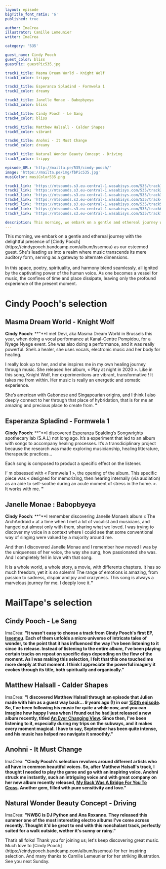 ```yaml
---
layout: episode
bigTitle_font_ratio: '6'
published: true

author: ImaCrea 
illustrator: Camille Lemeunier
writer: ImaCrea

category: '535'

guest_name: Cindy Pooch
guest_color: bliss
guestPic: guestPic535.jpg

track1_title: Masma Dream World - Knight Wolf
track1_color: trippy

track2_title: Esperanza Spladind - Formwela 1
track2_color: dreamy 

track3_title: Janelle Monae - Babopbyeya
track3_color: bliss

track4_title: Cindy Pooch - Le Sang
track4_color: bliss 

track5_title: Matthew Halsall - Calder Shapes
track5_color: vibrant

track6_title: Anohni - It Must Change
track6_color: dreamy 

track7_title: Natural Wonder Beauty Concept - Driving
track7_color: trippy 

episode_URL: 'http://mailta.pe/535/cindy-pooch/'
image: 'https://mailta.pe/img/fbPic535.jpg'
musiColor: musiColor535.png

track1_link: 'https://mtsounds.s3.eu-central-1.wasabisys.com/535/track1.mp3'
track2_link: 'https://mtsounds.s3.eu-central-1.wasabisys.com/535/track2.mp3'
track3_link: 'https://mtsounds.s3.eu-central-1.wasabisys.com/535/track3.mp3'
track4_link: 'https://mtsounds.s3.eu-central-1.wasabisys.com/535/track4.mp3'
track5_link: 'https://mtsounds.s3.eu-central-1.wasabisys.com/535/track5.mp3'
track6_link: 'https://mtsounds.s3.eu-central-1.wasabisys.com/535/track6.mp3'
track7_link: 'https://mtsounds.s3.eu-central-1.wasabisys.com/535/track7.mp3'

description: This morning, we embark on a gentle and ethereal journey with the delightful presence of Cindy Pooch as our esteemed guest. She's leading us into a realm where music transcends its mere auditory form, serving as a gateway to alternate dimensions.	In this space, poetry, spirituality, and harmony blend seamlessly, all ignited by the captivating power of the human voice. As one becomes a vessel for music, the confines of time and place dissipate, leaving only the profound experience of the present moment.
---
```

<p id="introduction">
	This morning, we embark on a gentle and ethereal journey with the delightful presence of [Cindy Pooch](https://cindypooch.bandcamp.com/album/issemou) as our esteemed guest. She's leading us into a realm where music transcends its mere auditory form, serving as a gateway to alternate dimensions.
	<br><br>
	In this space, poetry, spirituality, and harmony blend seamlessly, all ignited by the captivating power of the human voice. As one becomes a vessel for music, the confines of time and place dissipate, leaving only the profound experience of the present moment.
</p>

# Cindy Pooch's selection

## Masma Dream World - Knight Wolf

**Cindy Pooch**: **"**I met Devi, aka Masma Dream World in Brussels this year, when doing a vocal performance at Kanal-Centre Pompidou, for a Nyege Nyege event. She was also doing a performance, and it was really powerful. She’s a healer, she uses vocals, electronic music and her body for healing.

I really look up to her, and she inspires me in my own healing journey through music. She released her album, « Play at night in 2020 ». Like in this song, Knight Wolf, her experimentions are vibrant, transformative ! It takes me from within. Her music is really an energetic and somatic experience.

She’s american with Gabonese and Singapourian origins, and I think I also deeply connect to her through that place of hybridation, that is for me an amazing and precious place to create from.
**"**

## Esperanza Spladind - Formwela 1

**Cindy Pooch**: **"**I discovered Esperanza Spalding’s Songwrights apothecary lab (S.A.L) not long ago. It’s a experiment that led to an album with songs to accompany healing processes. It’s a transdiciplinary project because the research was made exploring musicianship, healing litterature, therapeutic practices...

Each song is composed to product a specific effect on the listener.

I’ m obsessed with « Formwela 1 », the opening of the album. This specific piece was « designed for memorizing, then hearing internally (via audiation) as an aide to self-soothe during an acute moment of stress in the home. ». It works with me.
**"**

## Janelle Monae : Babopbyeya

**Cindy Pooch**: **"**I remember discovering Janelle Monae’s album « The ArchAndroid » at a time when I met a lot of vocalist and musicians, and hanged out almost only with them, sharing what we loved. I was trying to discover my voice in a context where I could see that some conventional way of singing were valued by a majority around me.

And then I discovered Janelle Monae and I remember how moved I was by the uniqueness of her voice, the way she sung, how passionated she was. And I completely fell in love with that song.

It is a whole world, a whole story, a movie, with differents chapters. It has so much freedom, yet it is so solemn! The range of emotions is amazing, from passion to sadness, dispair and joy and crazyness. This song is always a marvelous journey for me. I deeply love it.**"**

# MailTape's selection

## Cindy Pooch - Le Sang

ImaCrea: **"**It wasn't easy to choose a track from Cindy Pooch's first EP, [Issemou](https://cindypooch.bandcamp.com/album/issemou). Each of them unfolds a micro universe of intricate tales of wonder, to the point that it has influenced the way I've been listening to it since its release. Instead of listening to the entire album, I've been playing certain tracks on repeat on specific days depending on the flow of the moment. As I was making this selection, I felt that this one touched me more deeply at that moment. I think I appreciate the powerful imagery it evokes through its title, both spiritually and organically.**"**

## Matthew Halsall - Calder Shapes

ImaCrea: **"**I discovered Matthew Halsall through an episode that Julien made with him as a guest way back... 9 years ago (!) in our [150th episode](https://www.mailta.pe/150/matthew-halsall/). So, I've been following his music for quite a while now, and you can imagine how happy I was when I found out he had just released a new album recently, titled [An Ever Changing View](https://matthewhalsall.bandcamp.com/album/an-ever-changing-view). Since then, I've been listening to it, especially during my trips on the subways, and it makes every moment magical. I have to say, September has been quite intense, and his music has helped me navigate it smoothly.**"**

## Anohni - It Must Change

ImaCrea: **"**Cindy Pooch's selection revolves around different artists who all have in common beautiful voices. So, after Matthew Halsall's track, I thought I needed to play the game and go with an inspiring voice. Anohni struck me instantly, such an intriguing voice and with great company on her new album recently released, [My Back Was A Bridge For You To Cross](https://anohni.bandcamp.com/album/my-back-was-a-bridge-for-you-to-cross-2). Another gem, filled with pure sensitivity and love.**"**

## Natural Wonder Beauty Concept - Driving

ImaCrea: **"**NWBC is DJ Python and Ana Roxanne. They released this summer one of the most interesting electro albums I've come across recently. Thought it'd be great to end with this nonchalant track, perfectly suited for a walk outside, wether it's sunny or rainy.**"**

<p id="outroduction">That’s all folks! Thank you for joining us; let's keep discovering great music. Much love to [Cindy Pooch](https://cindypooch.bandcamp.com/album/issemou) for her inspiring selection. And many thanks to Camille Lemeunier for her striking illustration. See you next Sunday.</p>
